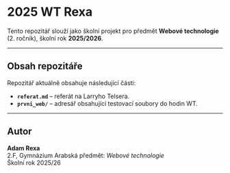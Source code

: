 # 2025 WT Rexa
Tento repozitář slouží jako školní projekt pro předmět **Webové technologie** (2. ročník), školní rok **2025/2026**.

---

## Obsah repozitáře

Repozitář aktuálně obsahuje následující části:

- **`referat.md`** – referát na Larryho Telsera.
- **`prvni_web/`** – adresář obsahující testovací soubory do hodin WT. 

---

## Autor

**Adam Rexa**  
2.F,
Gymnázium Arabská
předmět: *Webové technologie*  
Školní rok 2025/26
